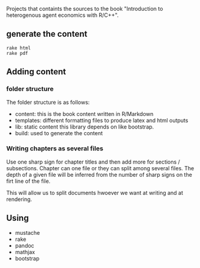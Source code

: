 Projects that containts the sources to the book "Introduction to heterogenous agent economics with R/C++".

## generate the content

    rake html
    rake pdf

## Adding content

### folder structure

The folder structure is as follows:

 - content:   this is the book content written in R/Markdown
 - templates: different formatting files to produce latex and html outputs
 - lib:       static content this library depends on like bootstrap.
 - build:     used to generate the content


### Writing chapters as several files

Use one sharp sign for chapter titles and then add more for sections / subsections. Chapter can one file or they can split among several files. The depth of a given file will be inferred from the number of sharp signs on the firt line of the file.

This will allow us to split documents hwoever we want at writing and at rendering.

## Using

 - mustache
 - rake
 - pandoc
 - mathjax
 - bootstrap